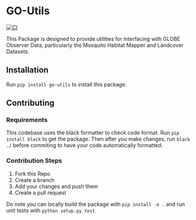 # GO-Utils
[![CI](https://github.com/IGES-Geospatial/globe-observer-utils/actions/workflows/CI.yml/badge.svg)](https://github.com/IGES-Geospatial/globe-observer-utils/actions/workflows/CI.yml)

This Package is designed to provide utilities for interfacing with GLOBE Observer Data, particularly the Mosquito Habitat Mapper and Landcover Datasets.

## Installation
Run `pip install go-utils` to install this package.

## Contributing

### Requirements
This codebase uses the black formatter to check code format. Run `pip install black` to get the package. Then after you make changes, run `black ./` before commiting to have your code automatically formatted.

### Contribution Steps
1. Fork this Repo
2. Create a branch
3. Add your changes and push them 
5. Create a pull request

Do note you can locally build the package with `pip install -e .` and run unit tests with `python setup.py test`.
